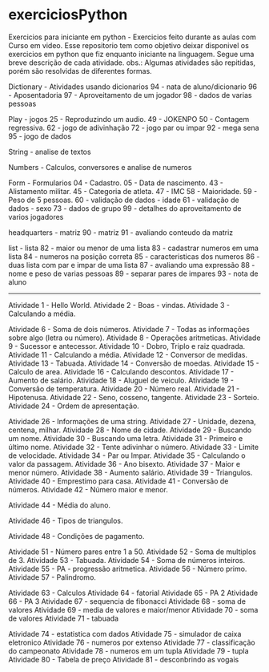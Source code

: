 # exerciciosPython
Exercicios para iniciante em python - Exercicios feito durante as aulas com Curso em video.
Esse repositorio tem como objetivo deixar disponivel os exercicios em python que fiz enquanto iniciante na linguagem. Segue uma breve descrição de cada atividade. obs.: Algumas atividades são repitidas, porém são resolvidas de diferentes formas.

Dictionary - Atividades usando dicionarios
94 - nata de aluno/dicionario
96 - Aposentadoria
97 - Aproveitamento de um jogador
98 - dados de varias pessoas

Play - jogos
25 - Reproduzindo um audio. 
49 - JOKENPO
50 - Contagem regressiva.
62 - jogo de adivinhação
72 - jogo par ou impar
92 - mega sena
95 - jogo de dados


String - analise de textos

Numbers - Calculos, conversores e analise de numeros

Form - Formularios
04 - Cadastro. 
05 - Data de nascimento.
43 - Alistamento militar.
45 - Categoria de atleta.
47 - IMC
58 - Maioridade.
59 - Peso de 5 pessoas.
60 - validação de dados - idade
61 - validação de dados - sexo
73 - dados de grupo
99 - detalhes do aproveitamento de varios jogadores

headquarters - matriz
90 - matriz
91 - avaliando conteudo da matriz

list - lista
82 - maior ou menor de uma lista
83 - cadastrar numeros em uma lista
84 - numeros na posição correta
85 - caracteristicas dos numeros
86 - duas lista com par e impar de uma lista
87 - avaliando uma expressão
88 - nome e peso de varias pessoas
89 - separar pares de impares
93 - nota de aluno

___________________


Atividade 1 - Hello World. 
Atividade 2 - Boas - vindas. 
Atividade 3 - Calculando a média. 

Atividade 6 - Soma de dois números. 
Atividade 7 - Todas as informações sobre algo (letra ou número).
Atividade 8 - Operações aritmeticas. 
Atividade 9 - Sucessor e antecessor. 
Atividade 10 - Dobro, Triplo e raiz quadrada. 
Atividade 11 - Calculando a média. 
Atividade 12 - Conversor de medidas. 
Atividade 13 - Tabuada. 
Atividade 14 - Conversão de moedas. 
Atividade 15 - Calculo de area. 
Atividade 16 - Calculando descontos. 
Atividade 17 - Aumento de salário. 
Atividade 18 - Aluguel de veiculo. 
Atividade 19 - Conversão de temperatura. 
Atividade 20 - Número real. 
Atividade 21 - Hipotenusa. 
Atividade 22 - Seno, cosseno, tangente. 
Atividade 23 - Sorteio. 
Atividade 24 - Ordem de apresentação. 

Atividade 26 - Informações de uma string. 
Atividade 27 - Unidade, dezena, centena, milhar. 
Atividade 28 - Nome de cidade. 
Atividade 29 - Buscando um nome. 
Atividade 30 - Buscando uma letra. 
Atividade 31 - Primeiro e último nome. 
Atividade 32 - Tente adivinhar o número. 
Atividade 33 - Limite de velocidade. 
Atividade 34 - Par ou Impar. 
Atividade 35 - Calculando o valor da passagem. 
Atividade 36 - Ano bisexto. 
Atividade 37 - Maior e menor número. 
Atividade 38 - Aumento salário. 
Atividade 39 - Triangulos.
Atividade 40 - Emprestimo para casa.
Atividade 41 - Conversão de números.
Atividade 42 - Número maior e menor.

Atividade 44 - Média do aluno.

Atividade 46 - Tipos de triangulos.

Atividade 48 - Condições de pagamento.

Atividade 51 - Número pares entre 1 a 50.
Atividade 52 - Soma de multiplos de 3.
Atividade 53 - Tabuada.
Atividade 54 - Soma de números inteiros.
Atividade 55 -  PA - progressão aritmetica.
Atividade 56 - Número primo.
Atividade 57 - Palindromo.

Atividade 63 - Calculos
Atividade 64 - fatorial
Atividade 65 - PA 2
Atividade 66 - PA 3
Atividade 67 - sequencia de fibonacci
Atividade 68 - soma de valores
Atividade 69 - media de valores e maior/menor
Atividade 70 - soma de valores
Atividade 71 - tabuada


Atividade 74 - estatistica com dados
Atividade 75 - simulador de caixa eletronico
Atividade 76 - numeros por extenso
Atividade 77 - classificação do campeonato
Atividade 78 - numeros em um tupla
Atividade 79 - tupla
Atividade 80 - Tabela de preço
Atividade 81 - desconbrindo as vogais


